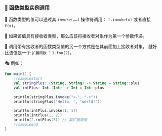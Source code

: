  
### 🌈 函数类型实例调用

🚀 函数类型的值可以通过其 `invoke(……)` 操作符调用：
`f.invoke(x)` 或者直接 `f(x)`。

🔧 如果该值具有接收者类型，那么应该将接收者对象作为第一个参数传递。

🌟 调用带有接收者的函数类型值的另一个方式是在其前面加上接收者对象，
就好比该值是一个 `扩展函数` ：`1.foo(2)`。

🎭 例如：

```kotlin
fun main() {
    //sampleStart
    val stringPlus: (String, String) -> String = String::plus
    val intPlus: Int.(Int) -> Int = Int::plus
    
    println(stringPlus.invoke("<-", "->"))
    println(stringPlus("Hello, ", "world!"))
    
    println(intPlus.invoke(1, 1))
    println(intPlus(1, 2))
    println(2.intPlus(3)) // 类扩展调用
    //sampleEnd
}
```